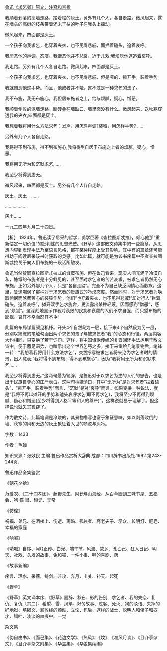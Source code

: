 [鲁迅《求乞者》原文、注释和赏析](https://www.vrrw.net/wx/9388.html)

我顺着剥落的高墙走路，踏着松的灰土。另外有几个人，各自走路。微风起来，露在墙头的高树的枝条带着还未干枯的叶子在我头上摇动。

微风起来，四面都是灰土。

一个孩子向我求乞，也穿着夹衣，也不见得悲戚，而拦着磕头，追着哀呼。

我厌恶他的声调，态度。我憎恶他并不悲哀，近于儿戏;我烦厌他这追着哀呼。

我走路。另外有几个人各自走路。微风起来，四面都是灰土。

一个孩子向我求乞，也穿着夹衣，也不见得悲戚，但是哑的，摊开手，装着手势。

我就憎恶他这手势。而且，他或者并不哑，这不过是一种求乞的法子。

我不布施，我无布施心，我但居布施者之上，给与烦腻，疑心，憎恶。

我顺着倒败的泥墙走路，断砖叠在墙缺口，墙里面没有什么。微风起来，送秋寒穿透我的夹衣;四面都是灰土。

我想着我将用什么方法求乞：发声，用怎样声调?装哑，用怎样手势? ……

另外有几个人各自走路。

我将得不到布施，得不到布施心;我将得到自居于布施之上者的烦腻，疑心，憎恶。

我将用无所为和沉默求乞……

我至少将得到虚无。

微风起来，四面都是灰土。另外有几个人各自走路。

灰土，灰土，……

………………

灰土……

一九二四年九月二十四日。



【析】 1924年，鲁迅读了尼采的哲学、美学巨著《查拉图斯忒拉》，倾心他那“重新估定一切价值”的批判性的思想光芒。《野草》这部散文诗集中的一些篇章，从思想内容到表现手法乃至语言风格，都在某种程度上受其影响。其中有的篇章还可能得助于阅读尼采该书时获取的灵感。比如此篇，就可能是为该书序篇中圣者查拉图斯忒拉关于向人们布施的一段话所触发。

鲁迅当然赞同查拉图斯忒拉式的慷慨布施，但在鲁迅看来，现实人间充满了冷漠自私，慷慨的布施者是十分鲜见的，甚至面对求乞者的苦苦哀求，被求乞者仍然无心布施，正如另外那几个人，只是“各自走路”。完全不为自己缺乏同情心而歉疚。这里，鲁迅嘲讽了那种对于求乞者的贵族式的冷漠态度。然而同时，对于求乞者为唤取怜悯而煞费苦心的装腔作势，他们“也穿着夹衣，也不见得悲戚!”却对行人“拦着磕头，追着哀呼”，摊开双手乞求施舍，更流露出某种轻蔑，因而感到“憎恶”，感到“烦腻”。这深刻地显示作者对衰败的民族和衰颓的人们不求自强，而只望布施的鄙视，哀其不幸而怒其不争!

此篇的布局谋篇颇见机杼。开头4个自然段为一层，接下来4个自然段为另一层，分别以简练的笔触勾画出两个求乞的孩子与被求乞者“我”的心态和行径。两层内容大约相同，只变换了若干词句。这样，将中国诗歌传统的复沓回环手法运用于散文诗中，便于蓄足语势，也暗示出这个世界乞丐之多。接下来重绘几笔景物后，笔锋一转：“我想着我将用什么方法求乞”，突然抒写被求乞者将来沦为求乞者时的情景，出人意表;“我将得不到布施，得不到布施心”，因为“我将用无所为和沉默求乞……

我至少将得到虚无。”这两句最为警辟，是鲁迅对于以求乞为生的人们的忠告，也是出于民族自尊心的庄严表白。这两句稍嫌拗口，其中“无所为”是对求乞者“拦着磕头”、“摊开手，装着手势”而言，“沉默”是对“哀呼”而言。如果变换一种说法，就是“我将不再以摊开的手势和磕头哀呼求乞(即不再求乞)，我将至少不再得到烦腻、疑心和憎恶(至少将得到人格平等和人的尊严)”。这样说就易于理解了。但这样说也就失其警辟了。

作为散文诗，此篇笔调是冷峻的，其景物描写也富于象征意味，如以剥落败倒的墙、秋寒的风和无边的灰土象征着人世的颓败与灰冷。

字数：1433

作者：毛翰

知识来源：张效民 主编.鲁迅作品赏析大辞典.成都：四川辞书出版社.1992.第243-244页.

鲁迅作品全集鉴赏

《朝花夕拾》

范爱农、《二十四孝图》、藤野先生、阿长与山海经、从百草园到三味书屋、五猖会、狗·猫·鼠、琐记、无常

《仿徨》

祝福、弟兄、在酒楼上、伤逝、离婚、孤独者、高老夫子、示众、长明灯、肥皂、幸福的家庭

《呐喊》

《呐喊》自序、阿Q正传、白光、端午节、风波、故乡、孔乙己、狂人日记、明天、社戏、头发的故事、兔和猫、一件小事、鸭的喜剧、药

《故事新编》

序言、理水、采薇、铸剑、非攻、奔月、出关、补天、起死

《野草》

《野草》英文译本序、《野草》题辞、秋夜、影的告别、求乞者、我的失恋、复仇、复仇〔其二〕、希望、雪、风筝、好的故事、过客、死火、狗的驳诘、失掉的好地狱、墓碣文、颓败线的颤动、立论、死后、这样的战士、聪明人和傻子和奴才、腊叶、淡淡的血痕中、一觉

杂文集

《伪自由书》、《而己集》、《花边文学》、《热风》、《坟》、《准风月谈》、《且介亭杂文》、《且介亭杂文附集》、《华盖集》、《华盖集续编》

